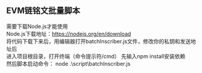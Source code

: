 ## EVM链铭文批量脚本
需要下载Node.js才能使用  
Node.js下载地址：https://nodejs.org/en/download  
将代码下载下来后，用编辑器打开batchInscriber.js文件，修改你的私钥和发送地址后  
进入项目根目录，打开终端（命令提示符/cmd）
先输入npm install安装依赖  
然后脚本启动命令： node .\script\batchInscriber.js
